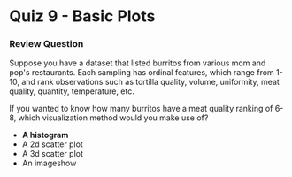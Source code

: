 # Quiz 9 - Basic Plots

### Review Question

Suppose you have a dataset that listed burritos from various mom and pop's restaurants. Each sampling has ordinal features, which range from 1-10, and rank observations such as tortilla quality, volume, uniformity, meat quality, quantity, temperature, etc.

If you wanted to know how many burritos have a meat quality ranking of 6-8, which visualization method would you make use of?

- **A histogram**
- A 2d scatter plot
- A 3d scatter plot
- An imageshow